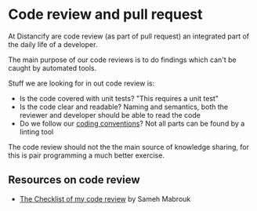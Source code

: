# Code review and pull request

At Distancify are code review (as part of pull request) an integrated part of the daily life of a developer.

The main purpose of our code reviews is to do findings which can't be caught by automated tools.

Stuff we are looking for in out code review is:

- Is the code covered with unit tests? "This requires a unit test"
- Is the code clear and readable? Naming and semantics, both the reviewer and developer should be able to read the code
- Do we follow our [coding conventions](coding-conventions.md)? Not all parts can be found by a linting tool

The code review should not the the main source of knowledge sharing, for this is pair programming a much better exercise.

## Resources on code review

- [The Checklist of my code review](https://medium.com/@same7mabrouk/the-checklist-of-my-code-review-18cc6f6fb5b3) by Sameh Mabrouk